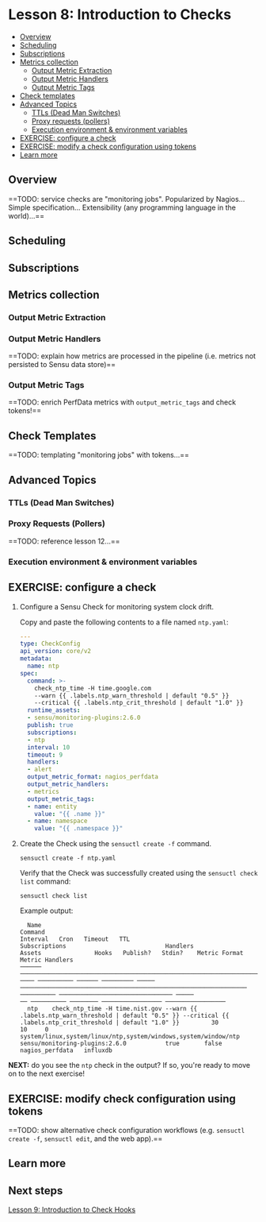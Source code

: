 # Lesson 8: Introduction to Checks

- [Overview](#overview)
- [Scheduling](#scheduling)
- [Subscriptions](#subscriptions)
- [Metrics collection](#metrics-collection)
  - [Output Metric Extraction](#output-metric-extraction)
  - [Output Metric Handlers](#output-metric-handlers)
  - [Output Metric Tags](#output-metric-tags)
- [Check templates](#check-templates)
- [Advanced Topics](#advanced-topics)
  - [TTLs (Dead Man Switches)](#ttls-dead-man-switches)
  - [Proxy requests (pollers)](#proxy-requests-pollers)
  - [Execution environment & environment variables](#execution-environment--environment-variables)
- [EXERCISE: configure a check](#exercise-configure-a-check)
- [EXERCISE: modify a check configuration using tokens](#exercise-modify-a-check-using-tokens)
- [Learn more](#learn-more)


## Overview

==TODO: service checks are "monitoring jobs".
Popularized by Nagios...
Simple specification...
Extensibility (any programming language in the world)...==

## Scheduling

## Subscriptions

## Metrics collection

### Output Metric Extraction

### Output Metric Handlers

==TODO: explain how metrics are processed in the pipeline (i.e. metrics not persisted to Sensu data store)==

### Output Metric Tags

==TODO: enrich PerfData metrics with `output_metric_tags` and check tokens!==

## Check Templates

==TODO: templating "monitoring jobs" with tokens...==

## Advanced Topics

### TTLs (Dead Man Switches)

### Proxy Requests (Pollers)

==TODO: reference lesson 12...==

### Execution environment & environment variables

## EXERCISE: configure a check

1. Configure a Sensu Check for monitoring system clock drift.

   Copy and paste the following contents to a file named `ntp.yaml`:

   ```yaml
   ---
   type: CheckConfig
   api_version: core/v2
   metadata:
     name: ntp
   spec:
     command: >-
       check_ntp_time -H time.google.com
       --warn {{ .labels.ntp_warn_threshold | default "0.5" }}
       --critical {{ .labels.ntp_crit_threshold | default "1.0" }}
     runtime_assets:
     - sensu/monitoring-plugins:2.6.0
     publish: true
     subscriptions:
     - ntp
     interval: 10
     timeout: 9
     handlers:
     - alert
     output_metric_format: nagios_perfdata
     output_metric_handlers:
     - metrics
     output_metric_tags:
     - name: entity
       value: "{{ .name }}"
     - name: namespace
       value: "{{ .namespace }}"
   ```

1. Create the Check using the `sensuctl create -f` command.

   ```shell
   sensuctl create -f ntp.yaml
   ```

   Verify that the Check was successfully created using the `sensuctl check list` command:

   ```shell
   sensuctl check list
   ```

   Example output:

   ```shell
     Name                                                                         Command                                                                         Interval   Cron   Timeout   TTL                           Subscriptions                            Handlers               Assets               Hooks   Publish?   Stdin?    Metric Format    Metric Handlers
   ────── ─────────────────────────────────────────────────────────────────────────────────────────────────────────────────────────────────────────────────
   ──── ────────── ────── ───────── ───── ──────────────────────────────────────────────────────────────── ────────── ──────────────────────────────── ─────
   ── ────────── ──────── ───────────────── ─────────────────
     ntp    check_ntp_time -H time.nist.gov --warn {{ .labels.ntp_warn_threshold | default "0.5" }} --critical {{ .labels.ntp_crit_threshold | default "1.0" }}         30               10     0   system/linux,system/linux/ntp,system/windows,system/window/ntp              sensu/monitoring-plugins:2.6.0           true       false    nagios_perfdata   influxdb
   ```

**NEXT:** do you see the `ntp` check in the output?
If so, you're ready to move on to the next exercise!

## EXERCISE: modify check configuration using tokens

==TODO: show alternative check configuration workflows (e.g. `sensuctl create -f`, `sensuctl edit`, and the web app).==

## Learn more

## Next steps

[Lesson 9: Introduction to Check Hooks](../09/README.md#readme)
